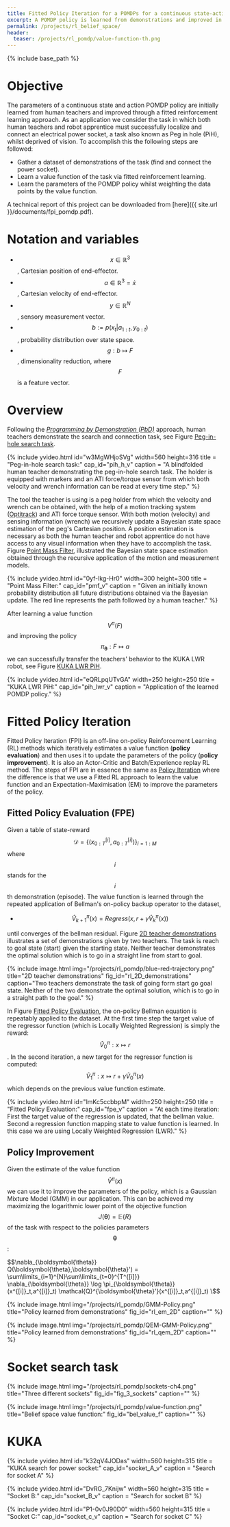 ```yaml
---
title: Fitted Policy Iteration for a POMDPs for a continuous state-action space.
excerpt: A POMDP policy is learned from demonstrations and improved in a Reinforcement learning framework.
permalink: /projects/rl_belief_space/
header:
  teaser: /projects/rl_pomdp/value-function-th.png
---
```


<!-- KaTeX -->
<script src="https://cdn.mathjax.org/mathjax/latest/MathJax.js?config=TeX-AMS-MML_HTMLorMML" type="text/javascript"></script>
{% include base_path %}


# Objective



The parameters of a continuous state and action POMDP policy are initially learned
from human teachers and improved through a fitted reinforcement learning approach.
As an application we consider the task in which both human teachers and robot apprentice
must successfully localize and connect an electrical power socket, a task also known
as Peg in hole (PiH), whilst deprived of vision. To accomplish this the following steps are followed:

* Gather a dataset of demonstrations of the task (find and connect the power socket).
* Learn a value function of the task via fitted reinforcement learning.
* Learn the parameters of the POMDP policy whilst weighting the data points by the value function.

A technical report of this project can be downloaded from [here]({{ site.url }}/documents/fpi_pomdp.pdf).

# Notation and variables


* $$ x \in \mathbb{R}^3$$, Cartesian position of end-effector.
* $$ a \in \mathbb{R}^3 = \dot{x}$$, Cartesian velocity of end-effector.
* $$ y \in \mathbb{R}^N $$, sensory measurement vector.
* $$ b := p(x_{t} \lvert a_{1:t},y_{0:t})$$, probability distribution over state space.
* $$ g : b \mapsto F $$, dimensionality reduction, where $$F$$ is a feature vector.


# Overview

Following the [*Programming by Demonstration (PbD)*](http://www.scholarpedia.org/article/Robot_learning_by_demonstration)
approach, human teachers demonstrate the search and connection task, see Figure [Peg-in-hole search task](#pih_h_v).

<!-- Sina peg-in-hole search video -->
{% include yvideo.html id="w3MgWHjoSVg" width=560 height=316
                                        title = "Peg-in-hole search task:"
                                        cap_id="pih_h_v"
                                        caption = "A blindfolded human teacher demonstrating the peg-in-hole search task. The holder is equipped
                                        with markers and an ATI force/torque sensor from which both velocity and wrench information can be read at
                                        every time step."
%}
<br>

The tool the teacher is using is a peg holder from which the velocity and wrench can be obtained, with the help
of a motion tracking system ([Optitrack](http://optitrack.com/)) and ATI force torque sensor. With both motion (velocity)
and sensing information (wrench) we recursively update a Bayesian state space estimation of the peg's Cartesian position.
A position estimation is necessary as both the human teacher and robot apprentice do not have access to any visual information
when they have to accomplish the task. Figure [Point Mass Filter](#pmf_v), illustrated the Bayesian state space estimation
obtained through the recursive application of the motion and measurement models.

<!-- Sina peg-in-hole search video -->
{% include yvideo.html id="0yf-lkg-Hr0" width=300 height=300
                                        title = "Point Mass Filter:"
                                        cap_id="pmf_v"
                                        caption = "Given an initially known probability distribution all future distributions obtained via the Bayesian update.
                                                   The red line represents the path followed by a human teacher."
%}
<br>

After learning a value function $$V^{\pi}(F)$$ and improving the policy $$\pi_{\boldsymbol{\theta}}: F \mapsto a $$
we can successfully transfer the teachers' behavior to the KUKA LWR robot, see Figure [KUKA LWR PiH](#pih_lwr_v).

<!-- KUKA peg-in-hole search video -->
{% include yvideo.html id="eQRLpqUTvGA" width=250 height=250
                                        title = "KUKA LWR PiH:"
                                        cap_id="pih_lwr_v"
                                        caption = "Application of the learned POMDP policy."
%}
<br>

# Fitted Policy Iteration

Fitted Policy Iteration (FPI) is an off-line on-policy Reinforcement Learning (RL) methods which iteratively
estimates a value function (<b>policy evaluation</b>) and then uses it to update the parameters of the policy (<b>policy improvement</b>).
It is also an Actor-Critic and Batch/Experience replay RL method. The steps of FPI are in essence the same as [Policy Iteration](#http://webdocs.cs.ualberta.ca/~sutton/book/4/node4.html) where the difference is that we use a Fitted RL approach to learn the value function and an Expectation-Maximisation (EM) to improve the parameters of the policy.

## Fitted Policy Evaluation (FPE)

Given a table of state-reward  $$\mathcal{D} = \{ (x^{[i]}_{0:T},a^{[i]}_{0:T})  \}_{i=1:M}$$ where
$$i$$ stands for the $$i$$th demonstration (episode). The value function is learned through the repeated
application of Bellman's on-policy backup operator to the dataset,

* $$\hat{V}_{k+1}^{\pi}(x) = Regress(x, r + \gamma  \hat{V}_{k}^{\pi}(x)) $$

until converges of the bellman residual. Figure [2D teacher demonstrations](#rl_2D_demonstrations)
illustrates a set of demonstrations given by two teachers. The task is reach to goal state (start)
given the starting state. Neither teacher demonstrates the optimal solution which is to go in
a straight line from start to goal.

<!-- 2D Demonstrations -->
{% include image.html
            img="/projects/rl_pomdp/blue-red-trajectory.png"
            title="2D teacher demonstrations"
            fig_id="rl_2D_demonstrations"
            caption="Two teachers demonstrate the task of going form start go goal state. Neither of the two demonstrate the optimal solution, which is to
            go in a straight path to the goal."
%}
<br>

In Figure [Fitted Policy Evaluation](#fpe_v), the on-policy Bellman equation is
repeatably applied to the dataset. At the first time step the target value of
the regressor function  (which is Locally Weighted Regression) is simply the reward: $$\hat{V}_0^{\pi} : x \mapsto r$$.
In the second iteration, a new target for the regressor function is computed: $$\hat{V}_1^{\pi}  : x \mapsto r + \gamma  \hat{V}_0^{\pi}(x)$$ which
depends on the previous value function estimate.

<!-- Fitted Policy Evaluation 2D -->
{% include yvideo.html id="lmKc5ccbbpM" width=250 height=250
                                        title = "Fitted Policy Evaluation:"
                                        cap_id="fpe_v"
                                        caption = "At each time iteration: First the target value of the regression is updated, that the bellman value. Second
                                        a regression function mapping state to value function is learned. In this case we are using Locally Weighted Regression (LWR)."
%}
<br>


## Policy Improvement

Given the estimate of the value function $$\hat{V}^{\pi}(x)$$ we can use it to improve
the parameters of the policy, which is a Gaussian Mixture Model (GMM) in our application.
This can be achieved my maximizing the logarithmic lower point of the objective function $$J(\boldsymbol{\theta}) = \mathbb{E}\{R\}$$  of
the task with respect to the policies parameters $$ \boldsymbol{\theta} $$:

$$\nabla_{\boldsymbol{\theta}} Q(\boldsymbol{\theta},\boldsymbol{\theta}') = \sum\limits_{i=1}^{N}\sum\limits_{t=0}^{T^{[i]}} \nabla_{\boldsymbol{\theta}} \log \pi_{\boldsymbol{\theta}}(x^{[i]}_t,a^{[i]}_t) \mathcal{Q}^{\boldsymbol{\theta}'}(x^{[i]}_t,a^{[i]}_t) \$$

<!-- 2D PbD-POMDP -->
{% include image.html
            img="/projects/rl_pomdp/GMM-Policy.png"
            title="Policy learned from demonstrations"
            fig_id="rl_em_2D"
            caption="" %}


<!-- 2D RL-PbD-POMDP -->
{%  include image.html
    img="/projects/rl_pomdp/QEM-GMM-Policy.png"
    title="Policy learned from demonstrations"
    fig_id="rl_qem_2D"
    caption="" %}



# Socket search task



<!--3 different sockets -->
{% include image.html
            img="/projects/rl_pomdp/sockets-ch4.png"
            title="Three different sockets"
            fig_id="fig_3_sockets"
            caption="" %}

<!-- Table Value function-->
{% include image.html
            img="/projects/rl_pomdp/value-function.png"
            title="Belief space value function:"
            fig_id="bel_value_f"
            caption="" %}


# KUKA


<!-- Search Socket B -->
{% include yvideo.html id="k32qV4JODas" width=560 height=315
                                        title = "KUKA search for power socket:"
                                        cap_id="socket_A_v"
                                        caption = "Search for socket A"
%}


<!-- Search Socket B -->
{% include yvideo.html id="DvRG_7Knijw" width=560 height=315
                                        title = "Socket B:"
                                        cap_id="socket_B_v"
                                        caption = "Search for socket B"
%}


<!-- Search Socket C -->
{% include yvideo.html id="P1-0v0J90D0" width=560 height=315
                                        title = "Socket C:"
                                        cap_id="socket_c_v"
                                        caption = "Search for socket C"
%}
